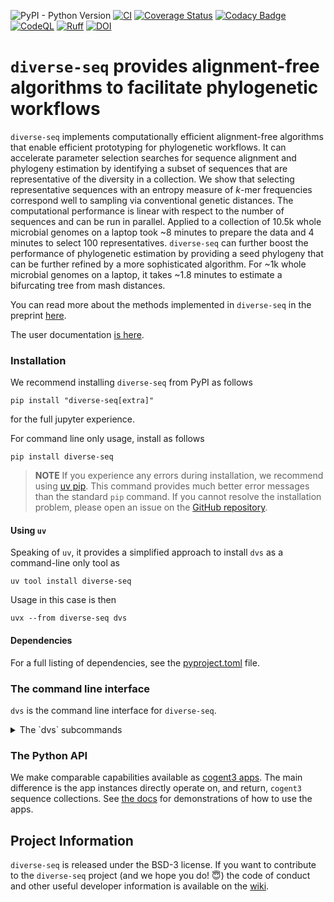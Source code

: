 ![PyPI - Python Version](https://img.shields.io/pypi/pyversions/diverse-seq)
[![CI](https://github.com/HuttleyLab/DiverseSeq/actions/workflows/ci.yml/badge.svg)](https://github.com/HuttleyLab/DiverseSeq/actions/workflows/ci.yml)
[![Coverage Status](https://coveralls.io/repos/github/HuttleyLab/DiverseSeq/badge.svg?branch=main)](https://coveralls.io/github/HuttleyLab/DiverseSeq?branch=main)
[![Codacy Badge](https://app.codacy.com/project/badge/Grade/ef3010ea162f47a2a5a44e0f3f6ed1f0)](https://app.codacy.com/gh/HuttleyLab/DiverseSeq/dashboard?utm_source=gh&utm_medium=referral&utm_content=&utm_campaign=Badge_grade)
[![CodeQL](https://github.com/HuttleyLab/DiverseSeq/actions/workflows/codeql.yml/badge.svg)](https://github.com/HuttleyLab/DiverseSeq/actions/workflows/codeql.yml)
[![Ruff](https://img.shields.io/endpoint?url=https://raw.githubusercontent.com/astral-sh/ruff/main/assets/badge/v2.json)](https://github.com/astral-sh/ruff)
[![DOI](https://joss.theoj.org/papers/10.21105/joss.07765/status.svg)](https://doi.org/10.21105/joss.07765)

# `diverse-seq` provides alignment-free algorithms to facilitate phylogenetic workflows

`diverse-seq` implements computationally efficient alignment-free algorithms that enable efficient prototyping for phylogenetic workflows. It can accelerate parameter selection searches for sequence alignment and phylogeny estimation by identifying a subset of sequences that are representative of the diversity in a collection. We show that selecting representative sequences with an entropy measure of *k*-mer frequencies correspond well to sampling via conventional genetic distances. The computational performance is linear with respect to the number of sequences and can be run in parallel. Applied to a collection of 10.5k whole microbial genomes on a laptop took ~8 minutes to prepare the data and 4 minutes to select 100 representatives. `diverse-seq` can further boost the performance of phylogenetic estimation by providing a seed phylogeny that can be further refined by a more sophisticated algorithm. For ~1k whole microbial genomes on a laptop, it takes ~1.8 minutes to estimate a bifurcating tree from mash distances.

You can read more about the methods implemented in `diverse-seq` in the preprint [here](https://biorxiv.org/cgi/content/short/2024.11.10.622877v1).

The user documentation [is here](https://diverse-seq.readthedocs.io).

### Installation

We recommend installing `diverse-seq` from PyPI as follows

```
pip install "diverse-seq[extra]"
```

for the full jupyter experience.

For command line only usage, install as follows

```
pip install diverse-seq
```

> **NOTE**
> If you experience any errors during installation, we recommend using [uv pip](https://docs.astral.sh/uv/). This command provides much better error messages than the standard `pip` command. If you cannot resolve the installation problem, please open an issue on the [GitHub repository](https://github.com/HuttleyLab/DiverseSeq/issues).

#### Using `uv`

Speaking of `uv`, it provides a simplified approach to install `dvs` as a command-line only tool as

```
uv tool install diverse-seq
```

Usage in this case is then

```
uvx --from diverse-seq dvs
```

#### Dependencies

For a full listing of dependencies, see the [pyproject.toml](./pyproject.toml) file.

### The command line interface

`dvs` is the command line interface for `diverse-seq`.

<details>
    <summary>The `dvs` subcommands</summary>

<!-- [[[cog
import cog
from diverse_seq.cli import main
from click.testing import CliRunner
runner = CliRunner()
result = runner.invoke(main, [])
help = result.output.replace("Usage: main", "Usage: dvs")
cog.out(
    "```\n{}\n```".format(help)
)
]]] -->
```
Usage: dvs [OPTIONS] COMMAND [ARGS]...

  dvs -- alignment free detection of the most diverse sequences using JSD

Options:
  --version  Show the version and exit.
  --help     Show this message and exit.

Commands:
  demo-data  Export a demo sequence file
  prep       Writes processed sequences to a <HDF5 file>.dvseqs.
  max        Identify the seqs that maximise average delta JSD
  nmost      Identify n seqs that maximise average delta JSD
  ctree      Quickly compute a cluster tree based on kmers for a collection...

```
<!-- [[[end]]] -->

</details>

### The Python API

We make comparable capabilities available as [cogent3 apps](https://cogent3.org/doc/app/index.html). The main difference is the app instances directly operate on, and return, `cogent3` sequence collections. See [the docs](https://diverse-seq.readthedocs.io/en/latest/apps/) for demonstrations of how to use the apps.

## Project Information 

`diverse-seq` is released under the BSD-3 license. If you want to contribute to the `diverse-seq` project (and we hope you do! :innocent:) the code of conduct and other useful developer information is available on the [wiki](https://github.com/HuttleyLab/DiverseSeq/wiki).